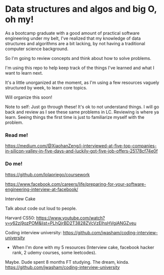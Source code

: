 # Data structures and algos and big O, oh my! 
As a bootcamp graduate with a good amount of practical software engineering under my belt, I've realized that my knowledge of data structures and algorithms are a bit lacking, by not having a traditional computer science background.

So I'm going to review concepts and think about how to solve problems. 

I'm using this repo to help keep track of the things I've learned and what I want to learn next. 

It's a little unorganized at the moment, as I'm using a few resources vaguely structured by week, to learn core topics.

Will organize this soon! 

Note to self: Just go through these! It's ok to not understand things. I will go back and review as I see these same problems in LC. Reviewing is where ya learn. Seeing things the first time is just to familiarize myself with the problem. 


### Read me!
https://medium.com/@XiaohanZeng/i-interviewed-at-five-top-companies-in-silicon-valley-in-five-days-and-luckily-got-five-job-offers-25178cf74e0f


### Do me! 
https://github.com/lolapriego/coursework

https://www.facebook.com/careers/life/preparing-for-your-software-engineering-interview-at-facebook/

Interview Cake

Talk about code out loud to people.

Harvard CS50: https://www.youtube.com/watch?v=y62zj9ozPOM&list=PLhQjrBD2T3828ZVcVzEIhsHVgjANGZveu 

Coding interview university: https://github.com/jwasham/coding-interview-university 
  - When I'm done with my 5 resources (Interview cake, facebook hacker rank, 2 udemy courses, some leetcodes). 

Maybe. Dude spent 8 months FT studying. The dream, kinda. https://github.com/jwasham/coding-interview-university 
